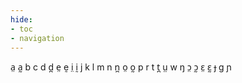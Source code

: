 ```yaml
---
hide:
- toc
- navigation
---
```

a̤
a̰
b
c
d
d̪
e̤
ḛ
i̤
ḭ
j
k
l
m
n
n̪
o̤
o̰
p
r
t
t̪
ṳ
w
ŋ
ɔ̤
ɔ̰
ɛ̤
ɛ̰
ɟ
ɡ
ɲ
